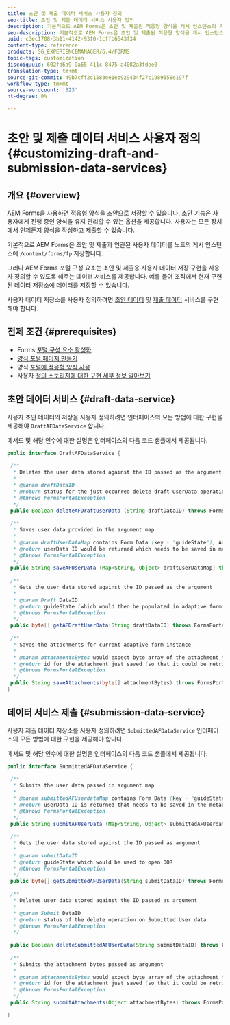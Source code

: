 ```yaml
---
title: 초안 및 제출 데이터 서비스 사용자 정의
seo-title: 초안 및 제출 데이터 서비스 사용자 정의
description: 기본적으로 AEM Forms은 초안 및 제출된 적응형 양식을 게시 인스턴스의 기본 노드에 저장합니다. 하지만, AEM Forms의 초안 및 제출 데이터 서비스를 구성하여 초안과 제출된 적응형 양식의 저장 공간을 사용자 정의할 수 있습니다.
seo-description: 기본적으로 AEM Forms은 초안 및 제출된 적응형 양식을 게시 인스턴스의 기본 노드에 저장합니다. 하지만, AEM Forms의 초안 및 제출 데이터 서비스를 구성하여 초안과 제출된 적응형 양식의 저장 공간을 사용자 정의할 수 있습니다.
uuid: c3ec1708-3b11-4142-93f0-1cffb6643f34
content-type: reference
products: SG_EXPERIENCEMANAGER/6.4/FORMS
topic-tags: customization
discoiquuid: 602fd6a9-9a65-411c-8475-a4082a3fdee0
translation-type: tm+mt
source-git-commit: 49b7cff2c1583ee1eb929434f27c1989558e197f
workflow-type: tm+mt
source-wordcount: '323'
ht-degree: 0%

---
```



# 초안 및 제출 데이터 서비스 사용자 정의 {#customizing-draft-and-submission-data-services}

## 개요 {#overview}

AEM Forms을 사용하면 적응형 양식을 초안으로 저장할 수 있습니다. 초안 기능은 사용자에게 진행 중인 양식을 유지 관리할 수 있는 옵션을 제공합니다. 사용자는 모든 장치에서 언제든지 양식을 작성하고 제출할 수 있습니다.

기본적으로 AEM Forms은 초안 및 제출과 연관된 사용자 데이터를 노드의 게시 인스턴스에 `/content/forms/fp` 저장합니다.

그러나 AEM Forms 포털 구성 요소는 초안 및 제출용 사용자 데이터 저장 구현을 사용자 정의할 수 있도록 해주는 데이터 서비스를 제공합니다. 예를 들어 조직에서 현재 구현된 데이터 저장소에 데이터를 저장할 수 있습니다.

사용자 데이터 저장소를 사용자 정의하려면 [초안 데이터](/help/forms/using/custom-draft-submission-data-services.md#p-draft-data-service-p) 및 [제출 데이터](/help/forms/using/custom-draft-submission-data-services.md#p-submission-data-service-p) 서비스를 구현해야 합니다.

## 전제 조건 {#prerequisites}

* Forms [포털 구성 요소 활성화](/help/forms/using/enabling-forms-portal-components.md)
* [양식 포털 페이지 만들기](/help/forms/using/creating-form-portal-page.md)
* 양식 [포털에 적응형 양식 사용](/help/forms/using/draft-submission-component.md)
* 사용자 [정의 스토리지에 대한 구현 세부 정보 알아보기](/help/forms/using/draft-submission-component.md#customizing-the-storage)

## 초안 데이터 서비스 {#draft-data-service}

사용자 초안 데이터의 저장을 사용자 정의하려면 인터페이스의 모든 방법에 대한 구현을 제공해야 `DraftAFDataService` 합니다.

메서드 및 해당 인수에 대한 설명은 인터페이스의 다음 코드 샘플에서 제공됩니다.

```java
public interface DraftAFDataService {
 
 /**
  * Deletes the user data stored against the ID passed as the argument
  * 
  * @param draftDataID
  * @return status for the just occurred delete draft UserData operation 
  * @throws FormsPortalException
  */
 public Boolean deleteAFDraftUserData (String draftDataID) throws FormsPortalException;
 
 /**
  * Saves user data provided in the argument map
  * 
  * @param draftUserDataMap contains Form Data (key - "guideState"), Adaptive Form Name (Key - "guideName"), and Draft DataID (Key - "userDataID") in case of update
  * @return userData ID would be returned which needs to be saved in metadata node 
  * @throws FormsPortalException
  */
 public String saveAFUserData (Map<String, Object> draftUserDataMap) throws FormsPortalException;
 
 /**
  * Gets the user data stored against the ID passed as the argument
  * 
  * @param Draft DataID
  * @return guideState (which would then be populated in adaptive form to reload the draft) which is stored against draftDataID
  * @throws FormsPortalException
  */
 public byte[] getAFDraftUserData(String draftDataID) throws FormsPortalException;
 
 /**
  * Saves the attachments for current adaptive form instance 
  * 
  * @param attachmentsBytes would expect byte array of the attachment to be saved
  * @return id for the attachment just saved (so that it could be retrieved later)
  * @throws FormsPortalException
  */
 public String saveAttachments(byte[] attachmentBytes) throws FormsPortalException;
}
```

## 데이터 서비스 제출 {#submission-data-service}

사용자 제출 데이터 저장소를 사용자 정의하려면 `SubmittedAFDataService` 인터페이스의 모든 방법에 대한 구현을 제공해야 합니다.

메서드 및 해당 인수에 대한 설명은 인터페이스의 다음 코드 샘플에서 제공됩니다.

```java
public interface SubmittedAFDataService {
 
 /**
  * Submits the user data passed in argument map
  * 
  * @param submittedAFUserdataMap contains Form Data (key - "guideState"), Adaptive Form Name (Key - "guideName"), and Draft DataID (Key - "userDataID")
  * @return userData ID is returned that needs to be saved in the metadata node
  * @throws FormsPortalException
  */
 public String submitAFUserData (Map<String, Object> submittedAFUserdataMap) throws FormsPortalException;
 
 /**
  * Gets the user data stored against the ID passed as argument
  * 
  * @param submitDataID
  * @return guideState which would be used to open DOR
  * @throws FormsPortalException
  */
 public byte[] getSubmittedAFUSerData(String submitDataID) throws FormsPortalException;
 
 /**
  * Deletes user data stored against the ID passed as argument
  * 
  * @param Submit DataID
  * @return status of the delete operation on Submitted User data
  * @throws FormsPortalException
  */
 
 public Boolean deleteSubmittedAFUserData(String submitDataID) throws FormsPortalException;
 
 /**
  * Submits the attachment bytes passed as argument
  * 
  * @param attachmentsBytes would expect byte array of the attachment to be saved
  * @return id for the attachment just saved (so that it could be retrieved later) 
  * @throws FormsPortalException
  */
 public String submitAttachments(Object attachmentBytes) throws FormsPortalException;

}
```

